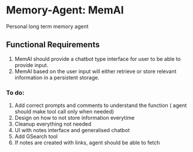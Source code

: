 # Memory-Agent: MemAI
Personal long term memory agent

## Functional Requirements
1. MemAI should provide a chatbot type interface for user to be able to provide input.
2. MemAI based on the user input will either retrieve or store relevant information in a persistent storage.

### To do:
1. Add correct prompts and comments to understand the function ( agent should make tool call only when needed)
3. Design on how to not store information everytime
4. Cleanup everything not needed
5. UI with notes interface and generalised chatbot
6. Add GSearch tool
7. If notes are created with links, agent should be able to fetch